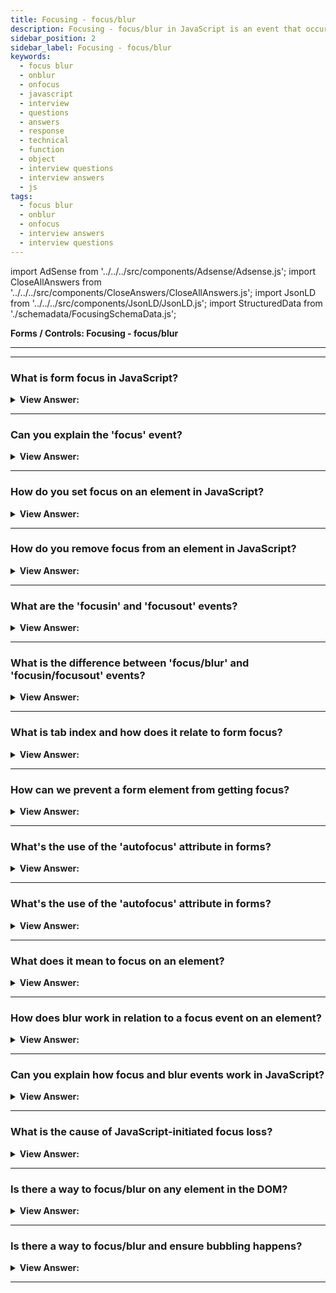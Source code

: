 ```yaml
---
title: Focusing - focus/blur
description: Focusing - focus/blur in JavaScript is an event that occurs when a user focuses on an element. - JavaScript Interview Questions & Answers
sidebar_position: 2
sidebar_label: Focusing - focus/blur
keywords:
  - focus blur
  - onblur
  - onfocus
  - javascript
  - interview
  - questions
  - answers
  - response
  - technical
  - function
  - object
  - interview questions
  - interview answers
  - js
tags:
  - focus blur
  - onblur
  - onfocus
  - interview answers
  - interview questions
---
```


import AdSense from '../../../src/components/Adsense/Adsense.js';
import CloseAllAnswers from '../../../src/components/CloseAnswers/CloseAllAnswers.js';
import JsonLD from '../../../src/components/JsonLD/JsonLD.js';
import StructuredData from './schemadata/FocusingSchemaData.js';

<JsonLD data={StructuredData} />

<head>
  <title>Focusing focus/blur | JavaScript Frontend Phone Interview</title>
</head>

**Forms / Controls: Focusing - focus/blur**

---

<AdSense />

---

<CloseAllAnswers />

### What is form focus in JavaScript?

<details>
  <summary><strong>View Answer:</strong></summary>
  <div>
  <div><strong>Interview Response:</strong> Form focus refers to an element's state where it's ready to receive user input. For instance, a text field gaining focus allows the user to type into it.
  </div>
  </div>
</details>

---

### Can you explain the 'focus' event?

<details>
  <summary><strong>View Answer:</strong></summary>
  <div>
  <div><strong>Interview Response:</strong> The 'focus' event occurs when an element gets focus. This can be achieved by clicking on an input element or using the tab key to navigate.
  </div>
  </div>
</details>

---

### How do you set focus on an element in JavaScript?

<details>
  <summary><strong>View Answer:</strong></summary>
  <div>
  <div><strong>Interview Response:</strong> To set focus on an element in JavaScript, you use the `focus()` method. For instance, `document.getElementById('myElement').focus();` sets focus on the element with the ID 'myElement'.
  </div><br />
  <div><strong className="codeExample">Code Example:</strong><br /><br />

  <div></div>

Here's an example of how you might set focus on an input element using JavaScript:

```javascript
// Assume there is an input element with id 'myInput'
var inputElement = document.getElementById('myInput');

// Set focus on the input element
inputElement.focus();
```

In this example, we first get a reference to an input element using `document.getElementById()`. We then call `focus()` on this element, which will cause the browser to give it focus.

  </div>
  </div>
</details>

---

### How do you remove focus from an element in JavaScript?

<details>
  <summary><strong>View Answer:</strong></summary>
  <div>
  <div><strong>Interview Response:</strong> To remove focus from an element in JavaScript, you use the `blur()` method. For example, `document.getElementById('myElement').blur();` removes focus from the element with the ID 'myElement'.
  </div><br />
  <div><strong className="codeExample">Code Example:</strong><br /><br />

  <div></div>

Here's an example of how you might remove focus from an input element using JavaScript:

```javascript
// Assume there is an input element with id 'myInput'
var inputElement = document.getElementById('myInput');

// Remove focus from the input element
inputElement.blur();
```

In this example, we first get a reference to an input element using `document.getElementById()`. We then call `blur()` on this element, which will cause the browser to remove focus from it.

  </div>
  </div>
</details>

---

### What are the 'focusin' and 'focusout' events?

<details>
  <summary><strong>View Answer:</strong></summary>
  <div>
  <div><strong>Interview Response:</strong> 'focusin' and 'focusout' are events that bubble in the document's hierarchy. They are triggered when an element gains or loses focus, respectively.
  </div>
  </div>
</details>

---

### What is the difference between 'focus/blur' and 'focusin/focusout' events?

<details>
  <summary><strong>View Answer:</strong></summary>
  <div>
  <div><strong>Interview Response:</strong> The main difference is that 'focus/blur' events do not bubble up through the DOM tree, whereas 'focusin/focusout' events do.
  </div>
  </div>
</details>

---

### What is tab index and how does it relate to form focus?

<details>
  <summary><strong>View Answer:</strong></summary>
  <div>
  <div><strong>Interview Response:</strong> The `tabindex` attribute specifies the order in which elements receive focus when the user navigates with the Tab key. Elements with higher `tabindex` are focused before those with a lower index.
  </div><br />
  <div><strong className="codeExample">Code Example:</strong><br /><br />

  <div></div>

Here's a simple example of how you might use the `tabindex` attribute in a form:

```html
<form>
    <input type="text" name="first" tabindex="2">
    <input type="text" name="second" tabindex="1">
</form>
```

In this example, despite being first in the source order, the "first" input field will receive focus after the "second" field when the user navigates through the form using the Tab key. This is because "second" has a lower `tabindex`.

---

:::note
Note: Use `tabindex` sparingly and wisely, because overuse can lead to navigation issues, particularly for keyboard-only and screen reader users. It's generally best to rely on the default tab order unless there's a compelling reason not to.
:::

  </div>
  </div>
</details>

---

### How can we prevent a form element from getting focus?

<details>
  <summary><strong>View Answer:</strong></summary>
  <div>
  <div><strong>Interview Response:</strong> You can prevent a form element from getting focus by setting its 'tabindex' to '-1'. This removes the element from the tab order.
  </div>
  </div>
</details>

---

### What's the use of the 'autofocus' attribute in forms?

<details>
  <summary><strong>View Answer:</strong></summary>
  <div>
  <div><strong>Interview Response:</strong> The 'autofocus' attribute automatically focuses the cursor on a particular form input field when the page loads.
  </div>
  </div>
</details>

---

### What's the use of the 'autofocus' attribute in forms?

<details>
  <summary><strong>View Answer:</strong></summary>
  <div>
  <div><strong>Interview Response:</strong> The 'autofocus' attribute automatically focuses the cursor on a particular form input field when the page loads.
  </div>
  </div>
</details>

---

### What does it mean to focus on an element?

<details>
  <summary><strong>View Answer:</strong></summary>
  <div>
  <div><strong>Interview Response:</strong> Focusing on an element means making it the active element on the page, ready to receive user input, such as text in an input field or a button click.
  </div><br/>
  <div><strong>Technical Response:</strong> When a user clicks on an element or presses the Tab key on the keyboard, it gains focus. An autofocus HTML property focuses on an element by default when the page loads, as well as other methods of gaining focus. Generally, focusing on an element signifies "prepared to take data here," at which point we may run the code to setup the appropriate functionality.
    </div>
  </div>
</details>

---

### How does blur work in relation to a focus event on an element?

<details>
  <summary><strong>View Answer:</strong></summary>
  <div>
  <div><strong>Interview Response:</strong> The 'blur' event is triggered when an element loses focus, meaning it's no longer the active element, often due to user interaction like clicking outside it.
  </div><br/>
  <div><strong>Technical Response:</strong> The moment of losing focus results in a blur. When a user clicks someplace else or presses Tab to go to the next form field, there are other means. Losing the focus generally means: “the data gets entered”, so we can run the code to check it or even save it to the server.
    </div>
  </div>
</details>

---

### Can you explain how focus and blur events work in JavaScript?

<details>
  <summary><strong>View Answer:</strong></summary>
  <div>
  <div><strong>Interview Response:</strong> In JavaScript, 'focus' and 'blur' events are triggered when an element gains or loses focus, respectively. They're used to handle user interaction with interactive elements like form inputs.
  </div><br/>
  <div><strong>Technical Response:</strong> When the element loses focus, the blur event gets called. After the focus event, a popular solution uses a blur handler to verify if a field gets successfully typed. We can hide validation failures by using the handler. Many validations get implemented in modern HTML utilizing input element attributes such as required, pattern, and others. And they are sometimes just what we require. When we need greater flexibility, we may utilize JavaScript. Also, if the updated value is correct, we could transmit it to the server automatically.
    </div><br />
  <div><strong className="codeExample">Code Example:</strong><br /><br />

  <div></div>

```html
<style>
  .invalid {
    border-color: red;
  }
  #error {
    color: red;
  }
</style>

Your email please: <input type="email" id="input" />

<div id="error"></div>

<script>
  input.onblur = function () {
    if (!input.value.includes('@')) {
      // not email
      input.classList.add('invalid');
      error.innerHTML = 'Please enter a correct email.';
    }
  };

  input.onfocus = function () {
    if (this.classList.contains('invalid')) {
      // remove the "error" indication, because the user wants to re-enter something
      this.classList.remove('invalid');
      error.innerHTML = '';
    }
  };
</script>
```

  </div>
  </div>
</details>

---

### What is the cause of JavaScript-initiated focus loss?

<details>
  <summary><strong>View Answer:</strong></summary>
  <div>
  <div><strong>Interview Response:</strong> JavaScript-initiated focus loss happens when the 'blur()' method is called on an element, or when 'focus()' is called on a different element.
  </div><br/>
  <div><strong>Technical Response:</strong> JavaScript-initiated focus loss can occur due to various reasons such as dynamically changing content that can result in focus loss, especially when the currently focused element is removed or replaced. It can also occur when focus is programmatically set on another element, which moves the focus away from the currently focused element. Focus can be lost when an element that currently has focus is hidden or disabled. JavaScript-triggered navigation can also cause focus loss. Finally, certain JavaScript events, like clicks outside of a focused element or a user interaction, can also cause focus to be moved or lost. Managing these issues often involves careful focus management and ensuring that dynamic content changes don't disrupt focus unnecessarily.
    </div>
  </div>
</details>

---

### Is there a way to focus/blur on any element in the DOM?

<details>
  <summary><strong>View Answer:</strong></summary>
  <div>
  <div><strong>Interview Response:</strong> Yes, by using the 'focus()' and 'blur()' methods, we can programmatically set or remove focus from almost any element in the DOM.</div><br />
  <div><strong>Technical Response:</strong> Many elements do not allow focusing by default. The list varies slightly between browsers, but one thing is always true: focus/blur support is assured for elements with which a visitor may interact: &#8249;button&#8250;, &#8249;input&#8250;, &#8249;select&#8250;, &#8249;a&#8250;, and others. Elements that exist to format something, such as &#8249;div&#8250;, &#8249;span&#8250;, and table>, on the other hand, are unfocusable by default. The method `elem.focus()` does not affect them, and focus/blur events are never triggered. If an element has a tabindex, it becomes focusable. The property's value is the element's order number when Tab (or anything similar) gets used to transition between them.
  </div><br />
  <div><strong className="codeExample">Code Example:</strong><br /><br />

  <div></div>

```html
<!-- Click the first item and press Tab. -->
<ul>
  <li tabindex="1">One</li>
  <li tabindex="0">Zero</li>
  <li tabindex="2">Two</li>
  <li tabindex="-1">Minus one</li>
</ul>

<style>
  li {
    cursor: pointer;
  }
  :focus {
    outline: 1px dashed green;
  }
</style>
```

  </div>
  </div>
</details>

---

### Is there a way to focus/blur and ensure bubbling happens?

<details>
  <summary><strong>View Answer:</strong></summary>
  <div>
  <div><strong>Interview Response:</strong> Yes, we may take two techniques to ensure bubbling. To begin, there is an amusing historical feature: focus/blur does not bubble up but rather propagates downward during the capture period. Second, there are focusin and focusout events, similar to focus/blur but bubble. It is important to note that they get allocated using 'elem.addEventListener' rather than on&#8249;event&#8250;.
    </div><br />
  <div><strong className="codeExample">Code Example:</strong><br /><br />

  <div></div>

```html
<form id="form">
  <input type="text" name="name" value="Name" />
  <input type="text" name="surname" value="Surname" />
</form>

<style>
  .focused {
    outline: 1px solid red;
  }
</style>

<script>
  form.addEventListener('focusin', () => form.classList.add('focused'));
  form.addEventListener('focusout', () => form.classList.remove('focused'));
</script>
```

:::note
We must assign them with elem.addEventListener rather than on&#8249;event&#8250;.
:::

  </div>
  </div>
</details>

---
